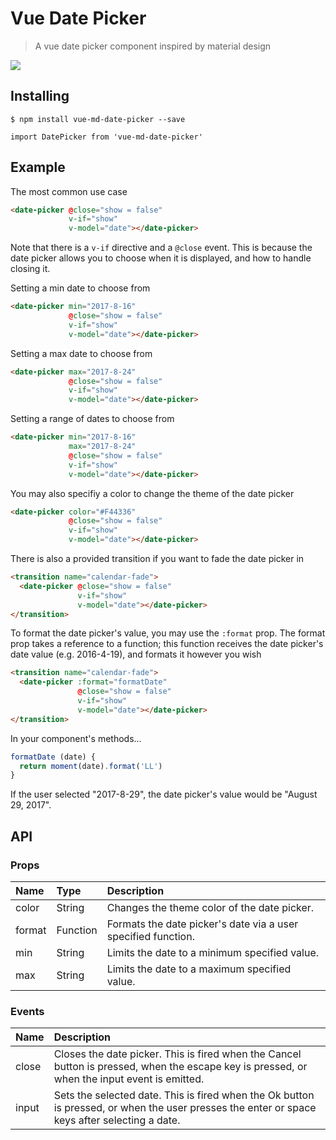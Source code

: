 # Vue Date Picker

> A vue date picker component inspired by material design

![](http://i.imgur.com/YNrnrVD.png)

## Installing

`$ npm install vue-md-date-picker --save`

`import DatePicker from 'vue-md-date-picker'`

## Example

The most common use case

```html
<date-picker @close="show = false"
             v-if="show"
             v-model="date"></date-picker>
```

Note that there is a `v-if` directive and a `@close` event. This is because the date picker allows you to choose when it is displayed, and how to handle closing it.

Setting a min date to choose from

```html
<date-picker min="2017-8-16"
             @close="show = false"
             v-if="show"
             v-model="date"></date-picker>
```

Setting a max date to choose from


```html
<date-picker max="2017-8-24"
             @close="show = false"
             v-if="show"
             v-model="date"></date-picker>
```

Setting a range of dates to choose from

```html
<date-picker min="2017-8-16"
             max="2017-8-24"
             @close="show = false"
             v-if="show"
             v-model="date"></date-picker>
```

You may also specifiy a color to change the theme of the date picker

```html
<date-picker color="#F44336"
             @close="show = false"
             v-if="show"
             v-model="date"></date-picker>
```
There is also a provided transition if you want to fade the date picker in

```html
<transition name="calendar-fade">
  <date-picker @close="show = false"
               v-if="show"
               v-model="date"></date-picker>
</transition>
```

To format the date picker's value, you may use the `:format` prop. The format prop takes a reference to a function; this function receives the date picker's date value (e.g. 2016-4-19), and formats it however you wish


```html
<transition name="calendar-fade">
  <date-picker :format="formatDate"
               @close="show = false"
               v-if="show"
               v-model="date"></date-picker>
</transition>
```

In your component's methods...

```javascript
formatDate (date) {
  return moment(date).format('LL')
}
```

If the user selected "2017-8-29", the date picker's value would be "August 29, 2017".

## API

### Props

| Name   | Type     | Description                                                     |
| :----- | :------- | :-------------------------------------------------------------- |
| color  | String   | Changes the theme color of the date picker.                     |
| format | Function | Formats the date picker's date via a user specified function.   |
| min    | String   | Limits the date to a minimum specified value.                   |
| max    | String   | Limits the date to a maximum specified value.                   |

### Events

| Name   | Description |
| :----- | :---------- |
| close  | Closes the date picker. This is fired when the Cancel button is pressed, when the escape key is pressed, or when the input event is emitted.  |
| input  | Sets the selected date. This is fired when the Ok button is pressed, or when the user presses the enter or space keys after selecting a date. | 
